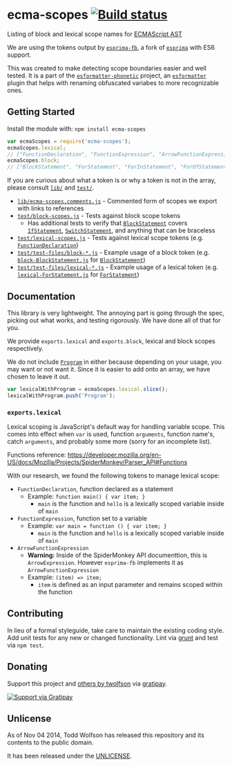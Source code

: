 # ecma-scopes [![Build status](https://travis-ci.org/twolfson/ecma-scopes.png?branch=master)](https://travis-ci.org/twolfson/ecma-scopes)

Listing of block and lexical scope names for [ECMAScript AST][]

We are using the tokens output by [`esprima-fb`][], a fork of [`esprima`][] with ES6 support.

This was created to make detecting scope boundaries easier and well tested. It is a part of the [`esformatter-phonetic`][] project, an [`esformatter`][] plugin that helps with renaming obfuscated variabes to more recognizable ones.

[ECMAScript AST]: https://developer.mozilla.org/en-US/docs/Mozilla/Projects/SpiderMonkey/Parser_API
[`esprima-fb`]: https://github.com/facebook/esprima
[`esprima`]: http://esprima.org/
[`esformatter-phonetic`]: https://travis-ci.org/twolfson/esformatter-phonetic
[`esformatter`]: https://github.com/millermedeiros/esformatter

## Getting Started
Install the module with: `npm install ecma-scopes`

```js
var ecmaScopes = require('ecma-scopes');
ecmaScopes.lexical;
// ["FunctionDeclaration", "FunctionExpression", "ArrowFunctionExpression"]
ecmaScopes.block;
// ["BlockStatement", "ForStatement", "ForInStatement", "ForOfStatement", "ComprehensionBlock"]
```

If you are curious about what a token is or why a token is not in the array, please consult [`lib/`][] and [`test/`][].

- [`lib/ecma-scopes.comments.js`][] - Commented form of scopes we export with links to references
- [`test/block-scopes.js`][] - Tests against block scope tokens
    - Has additional tests to verify that [`BlockStatement`][Statements] covers [`IfStatement`][Statements], [`SwitchStatement`][Statements], and anything that can be braceless
- [`test/lexical-scopes.js`][] - Tests against lexical scope tokens (e.g. [`FunctionDeclaration`][Functions])
- [`test/test-files/block-*.js`][] - Example usage of a block token (e.g. [`block-BlockStatement.js`][] for [`BlockStatement`][Statements])
- [`test/test-files/lexical-*.js`][] - Example usage of a lexical token (e.g. [`lexical-ForStatement.js`][] for [`ForStatement`][Statements])

[`lib/`]: lib/
[`test/`]: test/
[`lib/ecma-scopes.comments.js`]: lib/ecma-scopes.comments.js
[`test/block-scopes.js`]: test/block-scopes.js
[`test/lexical-scopes.js`]: test/lexical-scopes.js
[`test/test-files/block-*.js`]: test/test-files/
[`block-BlockStatement.js`]: test/test-files/block-BlockStatement.js
[`test/test-files/lexical-*.js`]: test/test-files/
[`lexical-ForStatement.js`]: test/test-files/lexical-ForStatement.js
[Functions]: https://developer.mozilla.org/en-US/docs/Mozilla/Projects/SpiderMonkey/Parser_API#Functions
[Statements]: https://developer.mozilla.org/en-US/docs/Mozilla/Projects/SpiderMonkey/Parser_API#Statements

## Documentation
This library is very lightweight. The annoying part is going through the spec, picking out what works, and testing rigorously. We have done all of that for you.

We provide `exports.lexical` and `exports.block`, lexical and block scopes respectively.

We do not include [`Program`][] in either because depending on your usage, you may want or not want it. Since it is easier to add onto an array, we have chosen to leave it out.

```js
var lexicalWithProgram = ecmaScopes.lexical.slice();
lexicalWithProgram.push('Program');
```

[`Program`]: https://developer.mozilla.org/en-US/docs/Mozilla/Projects/SpiderMonkey/Parser_API#Programs

### `exports.lexical`
Lexical scoping is JavaScript's default way for handling variable scope. This comes into effect when `var` is used, function `arguments`, function name's, catch `arguments`, and probably some more (sorry for an incomplete list).

Functions reference: https://developer.mozilla.org/en-US/docs/Mozilla/Projects/SpiderMonkey/Parser_API#Functions

With our research, we found the following tokens to manage lexical scope:

- `FunctionDeclaration`, function declared as a statement
    - Example: `function main() { var item; }`
        - `main` is the function and `hello` is a lexically scoped variable inside of `main`
- `FunctionExpression`, function set to a variable
    - Example: `var main = function () { var item; }`
        - `main` is the function and `hello` is a lexically scoped variable inside of `main`
- `ArrowFunctionExpression`
    - **Warning:** Inside of the SpiderMonkey API documenttion, this is `ArrowExpression`. However `esprima-fb` implements it as `ArrowFunctionExpression`
    - Example: `(item) => item;`
        - `item` is defined as an input parameter and remains scoped within the function

## Contributing
In lieu of a formal styleguide, take care to maintain the existing coding style. Add unit tests for any new or changed functionality. Lint via [grunt](https://github.com/gruntjs/grunt) and test via `npm test`.

## Donating
Support this project and [others by twolfson][gratipay] via [gratipay][].

[![Support via Gratipay][gratipay-badge]][gratipay]

[gratipay-badge]: https://cdn.rawgit.com/gratipay/gratipay-badge/2.x.x/dist/gratipay.png
[gratipay]: https://www.gratipay.com/twolfson/

## Unlicense
As of Nov 04 2014, Todd Wolfson has released this repository and its contents to the public domain.

It has been released under the [UNLICENSE][].

[UNLICENSE]: UNLICENSE
